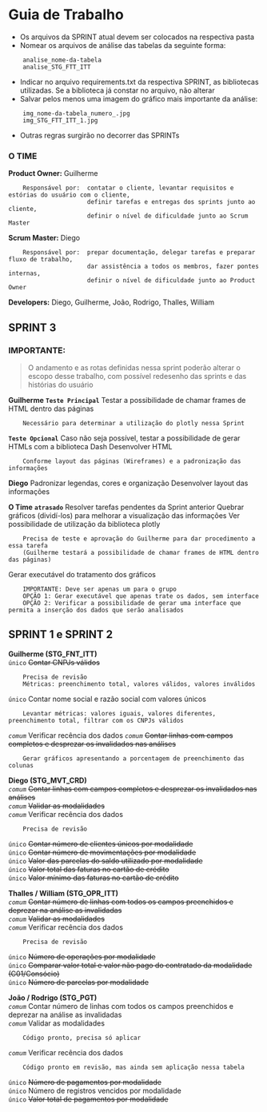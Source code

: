 # Guia de Trabalho

- Os arquivos da SPRINT atual devem ser colocados na respectiva pasta  
- Nomear os arquivos de análise das tabelas da seguinte forma:  
```
    analise_nome-da-tabela
    analise_STG_FTT_ITT
```
- Indicar no arquivo requirements.txt da respectiva SPRINT, as bibliotecas utilizadas. Se a biblioteca já constar no arquivo, não alterar  
- Salvar pelos menos uma imagem do gráfico mais importante da análise:  
```
    img_nome-da-tabela_numero_.jpg
    img_STG_FTT_ITT_1.jpg
```
- Outras regras surgirão no decorrer das SPRINTs

### O TIME

**Product Owner:** Guilherme
```
    Responsável por:  contatar o cliente, levantar requisitos e estórias do usuário com o cliente,
                      definir tarefas e entregas dos sprints junto ao cliente,
                      definir o nível de dificuldade junto ao Scrum Master
```
**Scrum Master:** Diego
```
    Responsável por:  prepar documentação, delegar tarefas e preparar fluxo de trabalho,
                      dar assistência a todos os membros, fazer pontes internas,
                      definir o nível de dificuldade junto ao Product Owner
```
**Developers:** Diego, Guilherme, João, Rodrigo, Thalles, William

## SPRINT 3

### IMPORTANTE:
>O andamento e as rotas definidas nessa sprint poderão alterar o escopo desse trabalho, com possível redesenho das sprints e das histórias do usuário

**Guilherme**
**`Teste Principal`** Testar a possibilidade de chamar frames de HTML dentro das páginas
```
    Necessário para determinar a utilização do plotly nessa Sprint
```
**`Teste Opcional`** Caso não seja possível, testar a possibilidade de gerar HTMLs com a biblioteca Dash
Desenvolver HTML
```
    Conforme layout das páginas (Wireframes) e a padronização das informações
```

**Diego**
Padronizar legendas, cores e organização
Desenvolver layout das informações

**O Time**
**`atrasado`** Resolver tarefas pendentes da Sprint anterior
Quebrar gráficos (dividí-los) para melhorar a visualização das informações
Ver possibilidade de utilização da biblioteca plotly
```
    Precisa de teste e aprovação do Guilherme para dar procedimento a essa tarefa
    (Guilherme testará a possibilidade de chamar frames de HTML dentro das páginas)
```
Gerar executável do tratamento dos gráficos
```
    IMPORTANTE: Deve ser apenas um para o grupo
    OPÇÃO 1: Gerar executável que apenas trate os dados, sem interface
    OPÇÃO 2: Verificar a possibilidade de gerar uma interface que permita a inserção dos dados que serão analisados
```

## SPRINT 1 e SPRINT 2

**Guilherme (STG_FNT_ITT)**  
`único` ~~Contar CNPJs válidos~~  
```
    Precisa de revisão
    Métricas: preenchimento total, valores válidos, valores inválidos
```
`único` Contar nome social e razão social com valores únicos
```
    Levantar métricas: valores iguais, valores diferentes, preenchimento total, filtrar com os CNPJs válidos
```
*`comum`* Verificar recência dos dados
*`comum`* ~~Contar linhas com campos completos e desprezar os invalidados nas análises~~  
```
    Gerar gráficos apresentando a porcentagem de preenchimento das colunas
```

**Diego (STG_MVT_CRD)**  
*`comum`* ~~Contar linhas com campos completos e desprezar os invalidados nas análises~~  
*`comum`* ~~Validar as modalidades~~  
*`comum`* Verificar recência dos dados  
```
    Precisa de revisão
```
`único` ~~Contar número de clientes únicos por modalidade~~  
`único` ~~Contar número de movimentações por modalidade~~  
`único` ~~Valor das parcelas do saldo utilizado por modalidade~~  
`único` ~~Valor total  das faturas no cartão de crédito~~  
`único` ~~Valor mínimo das faturas no cartão de crédito~~

**Thalles / William (STG_OPR_ITT)**  
*`comum`* ~~Contar número de linhas com todos os campos preenchidos e deprezar na análise as invalidadas~~  
*`comum`* ~~Validar as modalidades~~  
*`comum`* Verificar recência dos dados 
```
    Precisa de revisão
```
`único` ~~Número de operações por modalidade~~  
`único` ~~Comparar valor total e valor não pago do contratado da modalidade (C01/Consócio)~~  
`único` ~~Número de parcelas por modalidade~~

**João / Rodrigo (STG_PGT)**  
*`comum`* Contar número de linhas com todos os campos preenchidos e deprezar na análise as invalidadas  
*`comum`* Validar as modalidades
```
    Código pronto, precisa só aplicar
```
*`comum`* Verificar recência dos dados  
```
    Código pronto em revisão, mas ainda sem aplicação nessa tabela
```
`único` ~~Número de pagamentos por modalidade~~  
`único` Número de registros vencidos por modalidade  
`único` ~~Valor total de pagamentos por modalidade~~
